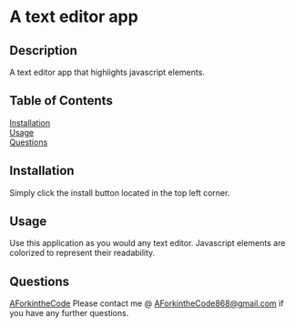 # A text editor app

  ## Description
  A text editor app that highlights javascript elements.

  ## Table of Contents

  [Installation](#installation)  
  [Usage](#usage)  
  [Questions](#questions)  
  

  ## Installation
  Simply click the install button located in the top left corner.  

  ## Usage
  Use this application as you would any text editor.  Javascript elements are colorized to represent their readability.
 
  ## Questions
  [AForkintheCode](http://www.github.com/AForkintheCode)
  Please contact me @ AForkintheCode868@gmail.com if you have any further questions.
